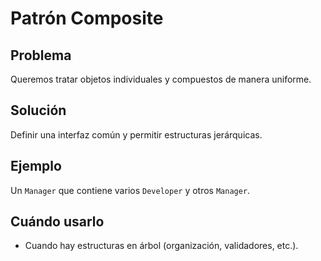 # Patrón Composite

## Problema
Queremos tratar objetos individuales y compuestos de manera uniforme.

## Solución
Definir una interfaz común y permitir estructuras jerárquicas.

## Ejemplo
Un `Manager` que contiene varios `Developer` y otros `Manager`.

## Cuándo usarlo
- Cuando hay estructuras en árbol (organización, validadores, etc.).
